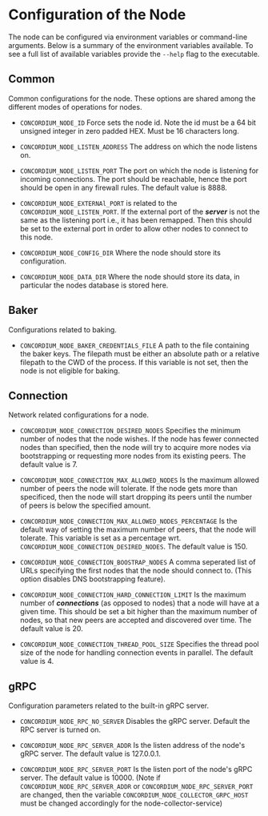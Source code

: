 # Configuration of the Node

The node can be configured via environment variables or command-line arguments. 
Below is a summary of the environment variables available. To see a full list of available variables provide the
`--help` flag to the executable. 

## Common
Common configurations for the node. These options are shared among the different modes of operations for nodes. 

- `CONCORDIUM_NODE_ID` Force sets the node id. 
Note the id must be a 64 bit unsigned integer in zero padded HEX. Must be 16 characters long.

- `CONCORDIUM_NODE_LISTEN_ADDRESS` The address on which the node listens on. 

- `CONCORDIUM_NODE_LISTEN_PORT` The port on which the node is listening for incoming connections. 
The port should be reachable, hence the port should be open in any firewall rules. The default value is 8888.

- `CONCORDIUM_NODE_EXTERNAl_PORT` is related to the `CONCORDIUM_NODE_LISTEN_PORT`. If the external port of the ***server*** is not the same as the listening port i.e., it has been remapped. 
Then this should be set to the external port in order to allow other nodes to connect to this node.

- `CONCORDIUM_NODE_CONFIG_DIR` Where the node should store its configuration.

- `CONCORDIUM_NODE_DATA_DIR` Where the node should store its data, in particular the nodes database is stored here.

## Baker
Configurations related to baking.

- `CONCORDIUM_NODE_BAKER_CREDENTIALS_FILE` A path to the file containing the baker keys. The filepath must be either an absolute path or a relative filepath to the CWD of the process. If this variable is not set, then the node is not eligible for baking. 

## Connection
Network related configurations for a node.

- `CONCORDIUM_NODE_CONNECTION_DESIRED_NODES` Specifies the minimum number of nodes that the node wishes. 
If the node has fewer connected nodes than specified, then the node will try to acquire more nodes via bootstrapping or requesting more nodes from its existing peers. The default value is 7.

- `CONCORDIUM_NODE_CONNECTION_MAX_ALLOWED_NODES` Is the maximum allowed number of peers the node will tolerate. 
If the node gets more than specificed, then the node will start dropping its peers until the number of peers is below the specified amount.

- `CONCORDIUM_NODE_CONNECTION_MAX_ALLOWED_NODES_PERCENTAGE` Is the default way of setting the maximum number of peers, that the node will tolerate. 
This variable is set as a percentage wrt. `CONCORDIUM_NODE_CONNECTION_DESIRED_NODES`. The default value is 150.

- `CONCORDIUM_NODE_CONNECTION_BOOSTRAP_NODES` A comma seperated list of URLs specifying the first nodes that the node should connect to. (This option disables DNS bootstrapping feature).

- `CONCORDIUM_NODE_CONNECTION_HARD_CONNECTION_LIMIT` Is the maximum number of ***connections*** (as opposed to nodes) that a node will have at a given time. 
This should be set a bit higher than the maximum number of nodes, so that new peers are accepted and discovered over time. The default value is 20. 

- `CONCORDIUM_NODE_CONNECTION_THREAD_POOL_SIZE` Specifies the thread pool size of the node for handling connection events in parallel. The default value is 4. 

## gRPC
Configuration parameters related to the built-in gRPC server.

- `CONCORDIUM_NODE_RPC_NO_SERVER` Disables the gRPC server. Default the RPC server is turned on.

- `CONCORDIUM_NODE_RPC_SERVER_ADDR` Is the listen address of the node's gRPC server. The default value is 127.0.0.1.

- `CONCORDIUM_NODE_RPC_SERVER_PORT` Is the listen port of the node's gRPC server. 
The default value is 10000. (Note if `CONCORDIUM_NODE_RPC_SERVER_ADDR` or `CONCORDIUM_NODE_RPC_SERVER_PORT` are changed, then the variable `CONCORDIUM_NODE_COLLECTOR_GRPC_HOST` must be changed accordingly for the node-collector-service)
